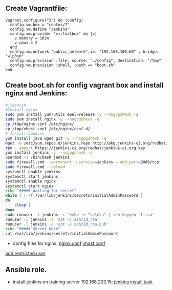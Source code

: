 ## Create Vagrantfile:
```vagrant
Vagrant.configure("2") do |config|
  config.vm.box = "centos/7"
  config.vm.define "Jenkins"
  config.vm.provider "virtualbox" do |v|
    v.memory = 1024
    v.cpus = 2
  end
  config.vm.network "public_network",ip: "192.168.100.60" , bridge: "wlp3s0"
  config.vm.provision :file, source: "./config", destination: "/tmp"
  config.vm.provision :shell, :path => "boot.sh"
end
```
## Create boot.sh for config vagrant box and install nginx and Jenkins:
```bash
#!/bin/sh
#Install nginx
sudo yum install yum-utils epel-release -y --nogpgcheck -q
sudo yum install nginx -y --nogpgcheck -q
cp /tmp/nginx.conf /etc/nginx/
cp /tmp/vhost.conf /etc/nginx/conf.d/
# Install Jenkins
yum install java wget git -y --nogpgcheck -q
wget -O /etc/yum.repos.d/jenkins.repo http://pkg.jenkins-ci.org/redhat/jenkins.repo
rpm --import https://jenkins-ci.org/redhat/jenkins-ci.org.key
yum install jenkins -y --nogpgcheck -q
usermod -s /bin/bash jenkins
sudo firewall-cmd --permanent --service=jenkins --add-port=8080/tcp
sudo firewall-cmd --reload
systemctl enable jenkins
systemctl start jenkins
systemctl enable nginx
systemctl start nginx
echo "##### Waiting for secret"
while [ ! -f /var/lib/jenkins/secrets/initialAdminPassword ]
do
    sleep 2
done
sudo runuser -l jenkins -c 'echo -e "\n\n\n" | ssh-keygen -t rsa'
runuser -l jenkins -c 'cat ~/.ssh/id_rsa'
runuser -l jenkins -c 'cat ~/.ssh/id_rsa.pub'
echo "##### Secret here"
cat /var/lib/jenkins/secrets/initialAdminPassword
```
  - config files for nginx:
[nginx.conf](./config/nginx.conf)
[vhost.conf](./config/vhost.conf)


[add restricted user](https://yadi.sk/i/SwLQC3aQwTrB5Q)

## Ansible role.

  - install jenkins on training server 192.168.203.15:
[jenkins install task](./roles/jenkins/tasks/main.yaml)
